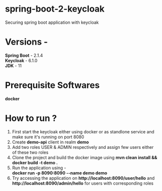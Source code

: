 # spring-boot-2-keycloak
Securing spring boot application with keycloak 


# Versions -
  <b>Spring Boot</b> - 2.1.4 <br/>
  <b>Keycloak</b> - 6.1.0<br/>
  <b>JDK</b> - 11<br/>


# Prerequisite Softwares
  <b>docker</b>

# How to run ?
1. First start the keycloak either using docker or as standlone service and make sure it's running on port 8080<br/>
2. Create <b>demo-api</b> client in realm <b>demo</b> <br/>
3. Add two roles USER & ADMIN respectively and assign few users either of these two roles <br/>
4. Clone the project and build the docker image using <b> mvn clean install && docker build -t demo . </b>
5. Run the application using -<br/>
<b>docker run -p 8090:8090 --name demo demo</b><br/>
6. Try accessing the application on <b>http://localhost:8090/user/hello</b> and <b>http://localhost:8090/admin/hello</b> for users with corresponding roles
